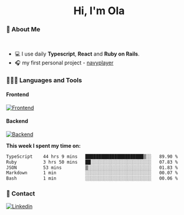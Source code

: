 <h1 align="center">Hi, I'm Ola</h1>

### 💅 About Me

<br/>

- 💻 I use daily **Typescript**, **React** and **Ruby on Rails**.
- 🎧 my first personal project - [navyplayer](https://navyplayer.netlify.app/)

### 👩🏻‍💻 Languages and Tools

#### Frontend

[![Frontend](https://skillicons.dev/icons?i=react,nextjs,ts,js,html,css,scss,tailwind)](https://skillicons.dev)

#### Backend
[![Backend](https://skillicons.dev/icons?i=nodejs,express,nestjs,rails,graphql)](https://skillicons.dev)

**This week I spent my time on:**

<!--START_SECTION:waka-->

```txt
TypeScript    44 hrs 9 mins   ██████████████████████▒░░   89.90 %
Ruby          3 hrs 50 mins   ██░░░░░░░░░░░░░░░░░░░░░░░   07.83 %
JSON          53 mins         ▒░░░░░░░░░░░░░░░░░░░░░░░░   01.83 %
Markdown      1 min           ░░░░░░░░░░░░░░░░░░░░░░░░░   00.07 %
Bash          1 min           ░░░░░░░░░░░░░░░░░░░░░░░░░   00.06 %
```

<!--END_SECTION:waka-->

### 📨 Contact
  
[![Linkedin](https://skillicons.dev/icons?i=linkedin)](https://linkedin.com/in/aleksandra-kamińska)
